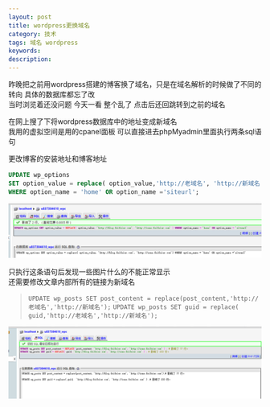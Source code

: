 ```yaml
---
layout: post
title: wordpress更换域名
category: 技术
tags: 域名 wordpress
keywords: 
description: 
---
```

昨晚把之前用wordpress搭建的博客换了域名，只是在域名解析的时候做了不同的转向 具体的数据库都忘了改  
当时浏览着还没问题 今天一看 整个乱了 点击后还回跳转到之前的域名

在网上搜了下将wordpress数据库中的地址变成新域名  
我用的虚拟空间是用的cpanel面板 可以直接进去phpMyadmin里面执行两条sql语句


更改博客的安装地址和博客地址  
```SQL
UPDATE wp_options   
SET option_value = replace( option_value,'http://老域名', 'http://新域名')  
WHERE option_name = 'home' OR option_name ='siteurl';
```

![](/public/img/wp-1.png)



只执行这条语句后发现一些图片什么的不能正常显示  
还需要修改文章内部所有的链接为新域名  
> `UPDATE wp_posts SET post_content = replace(post_content,'http://老域名','http://新域名');`
`UPDATE wp_posts SET guid = replace( guid,'http://老域名','http://新域名');`


![](/public/img/wp-2.png)
